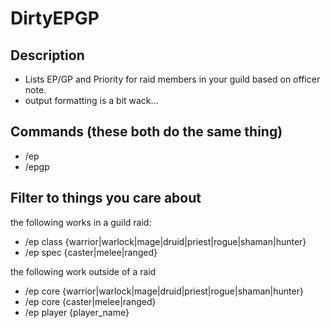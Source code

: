 # DirtyEPGP

## Description
- Lists EP/GP and Priority for raid members in your guild based on officer note.
- output formatting is a bit wack... 

## Commands (these both do the same thing)
- /ep
- /epgp

## Filter to things you care about
the following works in a guild raid:
- /ep class {warrior|warlock|mage|druid|priest|rogue|shaman|hunter}
- /ep spec {caster|melee|ranged}

the following work outside of a raid <Dirty>
- /ep core {warrior|warlock|mage|druid|priest|rogue|shaman|hunter}
- /ep core {caster|melee|ranged}
- /ep player {player_name}
  
